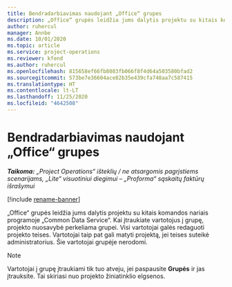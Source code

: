 ```yaml
---
title: Bendradarbiavimas naudojant „Office“ grupes
description: „Office“ grupės leidžia jums dalytis projektu su kitais komandos nariais programoje „Common Data Service“.
author: ruhercul
manager: Annbe
ms.date: 10/01/2020
ms.topic: article
ms.service: project-operations
ms.reviewer: kfend
ms.author: ruhercul
ms.openlocfilehash: 815658ef66fb8083fb066f8f4d64a503580bfad2
ms.sourcegitcommit: 573be7e36604ace82b35e439cfa748aa7c587415
ms.translationtype: HT
ms.contentlocale: lt-LT
ms.lasthandoff: 11/25/2020
ms.locfileid: "4642508"
---
```

# <a name="collaboration-with-office-groups"></a>Bendradarbiavimas naudojant „Office“ grupes

_**Taikoma:** „Project Operations“ išteklių / ne atsargomis pagrįstiems scenarijams, „Lite“ visuotiniui diegimui – „Proforma“ sąskaitų faktūrų išrašymui_

[!include [rename-banner](~/includes/cc-data-platform-banner.md)]

„Office“ grupės leidžia jums dalytis projektu su kitais komandos nariais programoje „Common Data Service“. Kai įtraukiate vartotojus į grupę, projekto nuosavybė perkeliama grupei. Visi vartotojai galės redaguoti projekto teises. Vartotojai taip pat gali matyti projektą, jei teises suteikė administratorius. Šie vartotojai grupėje nerodomi.

> [!NOTE] 
> Vartotojai į grupę įtraukiami tik tuo atveju, jei paspausite **Grupės** ir jas įtrauksite. Tai skiriasi nuo projekto žiniatinklio elgsenos. 

